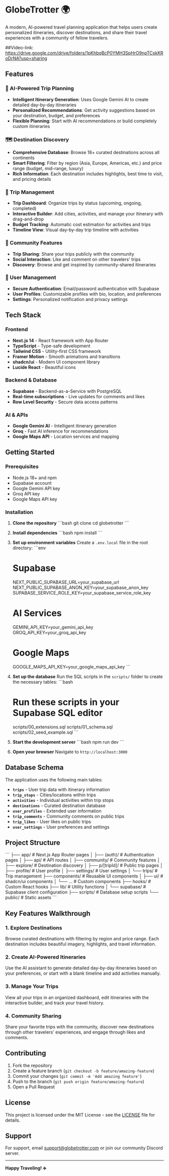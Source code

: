 # GlobeTrotter 🌍

A modern, AI-powered travel planning application that helps users create personalized itineraries, discover destinations, and share their travel experiences with a community of fellow travelers.

##Video-link: https://drive.google.com/drive/folders/1pKhbqBcP0YMH3SpHrO9npTCskKRoDrNA?usp=sharing

## Features

### 🤖 AI-Powered Trip Planning
- **Intelligent Itinerary Generation**: Uses Google Gemini AI to create detailed day-by-day itineraries
- **Personalized Recommendations**: Get activity suggestions based on your destination, budget, and preferences
- **Flexible Planning**: Start with AI recommendations or build completely custom itineraries

### 🗺️ Destination Discovery
- **Comprehensive Database**: Browse 18+ curated destinations across all continents
- **Smart Filtering**: Filter by region (Asia, Europe, Americas, etc.) and price range (budget, mid-range, luxury)
- **Rich Information**: Each destination includes highlights, best time to visit, and pricing details

### 📅 Trip Management
- **Trip Dashboard**: Organize trips by status (upcoming, ongoing, completed)
- **Interactive Builder**: Add cities, activities, and manage your itinerary with drag-and-drop
- **Budget Tracking**: Automatic cost estimation for activities and trips
- **Timeline View**: Visual day-by-day trip timeline with activities

### 👥 Community Features
- **Trip Sharing**: Share your trips publicly with the community
- **Social Interaction**: Like and comment on other travelers' trips
- **Discovery**: Browse and get inspired by community-shared itineraries

### 🔐 User Management
- **Secure Authentication**: Email/password authentication with Supabase
- **User Profiles**: Customizable profiles with bio, location, and preferences
- **Settings**: Personalized notification and privacy settings

## Tech Stack

### Frontend
- **Next.js 14** - React framework with App Router
- **TypeScript** - Type-safe development
- **Tailwind CSS** - Utility-first CSS framework
- **Framer Motion** - Smooth animations and transitions
- **shadcn/ui** - Modern UI component library
- **Lucide React** - Beautiful icons

### Backend & Database
- **Supabase** - Backend-as-a-Service with PostgreSQL
- **Real-time subscriptions** - Live updates for comments and likes
- **Row Level Security** - Secure data access patterns

### AI & APIs
- **Google Gemini AI** - Intelligent itinerary generation
- **Groq** - Fast AI inference for recommendations
- **Google Maps API** - Location services and mapping

## Getting Started

### Prerequisites
- Node.js 18+ and npm
- Supabase account
- Google Gemini API key
- Groq API key
- Google Maps API key

### Installation

1. **Clone the repository**
   \`\`\`bash
   git clone <repository-url>
   cd globetrotter
   \`\`\`

2. **Install dependencies**
   \`\`\`bash
   npm install
   \`\`\`

3. **Set up environment variables**
   Create a `.env.local` file in the root directory:
   \`\`\`env
   # Supabase
   NEXT_PUBLIC_SUPABASE_URL=your_supabase_url
   NEXT_PUBLIC_SUPABASE_ANON_KEY=your_supabase_anon_key
   SUPABASE_SERVICE_ROLE_KEY=your_supabase_service_role_key

   # AI Services
   GEMINI_API_KEY=your_gemini_api_key
   GROQ_API_KEY=your_groq_api_key

   # Google Maps
   GOOGLE_MAPS_API_KEY=your_google_maps_api_key
   \`\`\`

4. **Set up the database**
   Run the SQL scripts in the `scripts/` folder to create the necessary tables:
   \`\`\`bash
   # Run these scripts in your Supabase SQL editor
   scripts/00_extensions.sql
   scripts/01_schema.sql
   scripts/02_seed_example.sql
   \`\`\`

5. **Start the development server**
   \`\`\`bash
   npm run dev
   \`\`\`

6. **Open your browser**
   Navigate to `http://localhost:3000`

## Database Schema

The application uses the following main tables:

- **`trips`** - User trip data with itinerary information
- **`trip_stops`** - Cities/locations within trips
- **`activities`** - Individual activities within trip stops
- **`destinations`** - Curated destination database
- **`user_profiles`** - Extended user information
- **`trip_comments`** - Community comments on public trips
- **`trip_likes`** - User likes on public trips
- **`user_settings`** - User preferences and settings

## Project Structure

\`\`\`
├── app/                    # Next.js App Router pages
│   ├── (auth)/            # Authentication pages
│   ├── api/               # API routes
│   ├── community/         # Community features
│   ├── explore/           # Destination discovery
│   ├── p/[tripId]/        # Public trip pages
│   ├── profile/           # User profile
│   ├── settings/          # User settings
│   └── trips/             # Trip management
├── components/            # Reusable UI components
│   ├── ui/               # shadcn/ui components
│   └── ...               # Custom components
├── hooks/                # Custom React hooks
├── lib/                  # Utility functions
│   └── supabase/         # Supabase client configuration
├── scripts/              # Database setup scripts
└── public/               # Static assets
\`\`\`

## Key Features Walkthrough

### 1. **Explore Destinations**
Browse curated destinations with filtering by region and price range. Each destination includes beautiful imagery, highlights, and travel information.

### 2. **Create AI-Powered Itineraries**
Use the AI assistant to generate detailed day-by-day itineraries based on your preferences, or start with a blank timeline and add activities manually.

### 3. **Manage Your Trips**
View all your trips in an organized dashboard, edit itineraries with the interactive builder, and track your travel history.

### 4. **Community Sharing**
Share your favorite trips with the community, discover new destinations through other travelers' experiences, and engage through likes and comments.

## Contributing

1. Fork the repository
2. Create a feature branch (`git checkout -b feature/amazing-feature`)
3. Commit your changes (`git commit -m 'Add amazing feature'`)
4. Push to the branch (`git push origin feature/amazing-feature`)
5. Open a Pull Request

## License

This project is licensed under the MIT License - see the [LICENSE](LICENSE) file for details.

## Support

For support, email support@globetrotter.com or join our community Discord server.

---

**Happy Traveling! ✈️**

